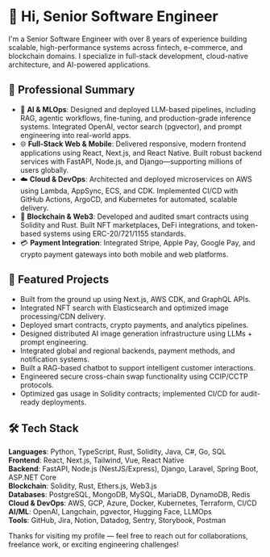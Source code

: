 # 👋 Hi, Senior Software Engineer

I'm a Senior Software Engineer with over 8 years of experience building scalable, high-performance systems across fintech, e-commerce, and blockchain domains. I specialize in full-stack development, cloud-native architecture, and AI-powered applications.

## 💼 Professional Summary

- 🧠 **AI & MLOps**: Designed and deployed LLM-based pipelines, including RAG, agentic workflows, fine-tuning, and production-grade inference systems. Integrated OpenAI, vector search (pgvector), and prompt engineering into real-world apps.
- 🌐 **Full-Stack Web & Mobile**: Delivered responsive, modern frontend applications using React, Next.js, and React Native. Built robust backend services with FastAPI, Node.js, and Django—supporting millions of users globally.
- ☁️ **Cloud & DevOps**: Architected and deployed microservices on AWS using Lambda, AppSync, ECS, and CDK. Implemented CI/CD with GitHub Actions, ArgoCD, and Kubernetes for automated, scalable delivery.
- 🔗 **Blockchain & Web3**: Developed and audited smart contracts using Solidity and Rust. Built NFT marketplaces, DeFi integrations, and token-based systems using ERC-20/721/1155 standards.
- 💳 **Payment Integration**: Integrated Stripe, Apple Pay, Google Pay, and crypto payment gateways into both mobile and web platforms.

## 🚀 Featured Projects

- Built from the ground up using Next.js, AWS CDK, and GraphQL APIs.
- Integrated NFT search with Elasticsearch and optimized image processing/CDN delivery.
- Deployed smart contracts, crypto payments, and analytics pipelines.
- Designed distributed AI image generation infrastructure using LLMs + prompt engineering.
- Integrated global and regional backends, payment methods, and notification systems.
- Built a RAG-based chatbot to support intelligent customer interactions.
- Engineered secure cross-chain swap functionality using CCIP/CCTP protocols.
- Optimized gas usage in Solidity contracts; implemented CI/CD for audit-ready deployments.

## 🛠️ Tech Stack

**Languages**: Python, TypeScript, Rust, Solidity, Java, C#, Go, SQL  
**Frontend**: React, Next.js, Tailwind, Vue, React Native  
**Backend**: FastAPI, Node.js (NestJS/Express), Django, Laravel, Spring Boot, ASP.NET Core  
**Blockchain**: Solidity, Rust, Ethers.js, Web3.js  
**Databases**: PostgreSQL, MongoDB, MySQL, MariaDB, DynamoDB, Redis  
**Cloud & DevOps**: AWS, GCP, Azure, Docker, Kubernetes, Terraform, CI/CD  
**AI/ML**: OpenAI, Langchain, pgvector, Hugging Face, LLMOps  
**Tools**: GitHub, Jira, Notion, Datadog, Sentry, Storybook, Postman

Thanks for visiting my profile — feel free to reach out for collaborations, freelance work, or exciting engineering challenges!

